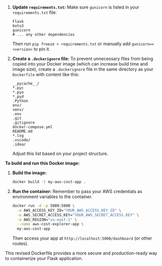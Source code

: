 1.  **Update `requirements.txt`:**
    Make sure `gunicorn` is listed in your `requirements.txt` file:
    ```
    Flask
    boto3
    gunicorn
    # ... any other dependencies
    ```
    Then run `pip freeze > requirements.txt` or manually add `gunicorn==<version>` to pin it.

2.  **Create a `.dockerignore` file:**
    To prevent unnecessary files from being copied into your Docker image (which can increase build time and image size), create a `.dockerignore` file in the same directory as your `Dockerfile` with content like this:
    ```
    __pycache__/
    *.pyc
    *.pyo
    *.pyd
    .Python
    env/
    venv/
    .env
    .git
    .gitignore
    docker-compose.yml
    README.md
    *.log
    .vscode/
    .idea/
    ```
    Adjust this list based on your project structure.

**To build and run this Docker image:**

1.  **Build the image:**
    ```bash
    docker build -t my-aws-cost-app .
    ```
2.  **Run the container:**
    Remember to pass your AWS credentials as environment variables to the container.
    ```bash
    docker run -d -p 5000:5000 \
      -e AWS_ACCESS_KEY_ID="YOUR_AWS_ACCESS_KEY_ID" \
      -e AWS_SECRET_ACCESS_KEY="YOUR_AWS_SECRET_ACCESS_KEY" \
      -e AWS_REGION="us-east-1" \
      --name aws-cost-explorer-app \
      my-aws-cost-app
    ```
    Then access your app at `http://localhost:5000/dashboard` (or other routes).

This revised Dockerfile provides a more secure and production-ready way to containerize your Flask application.